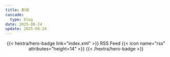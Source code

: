 ```yaml
---
title: 新闻
cascade:
  type: blog
date: 2025-08-24
update: 2025-08-24
---
```


<div style="text-align: center; margin-top: 1em;">
{{< hextra/hero-badge link="index.xml" >}}
  <span>RSS Feed</span>
  {{< icon name="rss" attributes="height=14" >}}
{{< /hextra/hero-badge >}}
</div>

